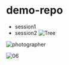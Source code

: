 # demo-repo

- session1
- session2
![Tree](https://en.wikipedia.org/wiki/Image#/media/File:Image_created_with_a_mobile_phone.png)

![photographer](https://www.freeimages.com/photo/photographer-1464286)


![06](https://user-images.githubusercontent.com/56758575/198561995-776a9b57-e5df-43ae-b8cd-697b7e7c20ff.jpg)
